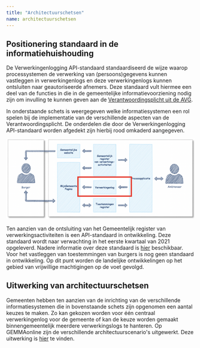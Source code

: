 ```yaml
---
title: "Architectuurschetsen"
name: architectuurschetsen
---
```

## Positionering standaard in de informatiehuishouding  
De Verwerkingenlogging API-standaard standaardiseerd de wijze waarop processystemen de verwerking van (persoons)gegevens kunnen vastleggen in verwerkingenlogs en deze verwerkingenlogs kunnen ontsluiten naar geautoriseerde afnemers. Deze standaard vult hiermee een deel van de functies in die in de gemeentelijke informatievoorziening nodig zijn om invulling te kunnen geven aan de [Verantwoordingsplicht uit de AVG](https://autoriteitpersoonsgegevens.nl/nl/onderwerpen/algemene-informatie-avg/verantwoordingsplicht).

In onderstaande schets is weergegeven welke informatiesystemen een rol spelen bij de implementatie van de verschillende aspecten van de Verantwoordingsplicht. De onderdelen die door de Verwerkingenlogging API-standaard worden afgedekt zijn hierbij rood omkaderd aangegeven. 

<img src="./_assets/API_standaard_werkingsgebied.png" alt="API-standaard" width="700"/>

Ten aanzien van de ontsluiting van het Gemeentelijk register van verwerkingsactiviteiten is een API-standaard in ontwikkeling. Deze standaard wordt naar verwachting in het eerste kwartaal van 2021 opgeleverd. Nadere informatie over deze standaard is [hier](https://github.com/VNG-Realisatie/gemma-verwerkingsactiviteiten) beschikbaar. Voor het vastleggen van toestemmingen van burgers is nog geen standaard in ontwikkeling. Op dit punt worden de landelijke ontwikkelingen op het gebied van vrijwillige machtigingen op de voet gevolgd. 

## Uitwerking van architectuurschetsen 
Gemeenten hebben ten aanzien van de inrichting van de verschillende informatiesystemen die in bovenstaande schets zijn opgenomen een aantal keuzes te maken. Zo kan gekozen worden voor één centraal verwerkingenlog voor de gemeente of kan de keuze worden gemaakt binnengemeentelijk meerdere verwerkingslogs te hanteren. Op GEMMAonline zijn de verschillende architectuurscenario's uitgewerkt. Deze uitwerking is [hier](https://www.gemmaonline.nl/index.php/Thema_Logging_en_verwerkingsactiviteiten) te vinden. 

